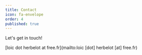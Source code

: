 ```yaml
---
title: Contact
icon: fa-envelope
order: 4
published: true
---
```

Let's get in touch!

[loic dot herbelot at free.fr](mailto:loic [dot] herbelot [at] free.fr)
